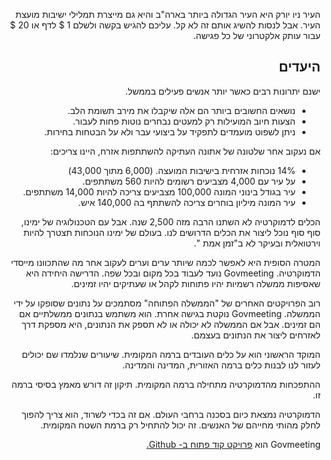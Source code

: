 <!-- Do not edit this file. It was translated by Google. -->
<p style=";text-align:right;direction:rtl"> העיר ניו יורק היא העיר הגדולה ביותר בארה"ב והיא גם מייצרת תמלילי ישיבות מועצת העיר. אבל לנסות להשיג אותם זה לא קל. עליכם להגיש בקשה ולשלם 1 $ לדף או 20 $ עבור עותק אלקטרוני של כל פגישה. </p>
<h2 style=";text-align:right;direction:rtl"> היעדים </h2><p style=";text-align:right;direction:rtl"> ישנם יתרונות רבים כאשר יותר אנשים פעילים בממשל. </p>
<ul style=";text-align:right;direction:rtl"><li style=";text-align:right;direction:rtl"> נושאים החשובים ביותר הם אלה שיקבלו את מירב תשומת הלב. </li><li style=";text-align:right;direction:rtl"> הצעות חיוב המועילות רק למעטים נבחרים נוטות פחות לעבור. </li><li style=";text-align:right;direction:rtl"> ניתן לשפוט מועמדים לתפקיד על ביצועי עבר ולא על הבטחות בחירות. </li>
</ul><p style=";text-align:right;direction:rtl"> אם נעקוב אחר שלטונה של אתונה העתיקה להשתתפות אזרח, היינו צריכים: </p>
<ul style=";text-align:right;direction:rtl"><li style=";text-align:right;direction:rtl"> 14% נוכחות אזרחית בישיבות המועצה. (6,000 מתוך 43,000) </li><li style=";text-align:right;direction:rtl"> על עיר עם 4,000 מצביעים רשומים להיות 560 משתתפים. </li><li style=";text-align:right;direction:rtl"> עיר בגודל בינוני המונה 100,000 מצביעים צריכה להיות 14,000 משתתפים. </li><li style=";text-align:right;direction:rtl"> עיר המונה מיליון בוחרים צריכה להשתתף בה 140,000 איש. </li>
</ul><p style=";text-align:right;direction:rtl"> הכלים לדמוקרטיה לא השתנו הרבה מזה 2,500 שנה. אבל עם הטכנולוגיה של ימינו, סוף סוף נוכל ליצור את הכלים הדרושים לנו. בעולם של ימינו הנוכחות תצטרך להיות וירטואלית ובעיקר לא ב"זמן אמת ". </p>
<p style=";text-align:right;direction:rtl"> המטרה הסופית היא לאפשר לכמה שיותר ערים וערים לעקוב אחר מה שהתכוונו מייסדי הדמוקרטיה. Govmeeting נועד לעבוד בכל מקום ובכל שפה. הדרישה היחידה היא שאסיפות ממשלה רשמיות יהיו פתוחות לקהל או שעתיקים יהיו זמינים. </p>
<p style=";text-align:right;direction:rtl"> רוב הפרויקטים האחרים של "הממשלה הפתוחה" מסתמכים על נתונים שסופקו על ידי הממשלה. Govmeeting נוקטת בגישה אחרת. הוא משתמש בנתונים ממשלתיים אם הם זמינים. אבל אם הממשלה לא יכולה או לא תספק את הנתונים, היא מספקת דרך לאזרחים ליצור את הנתונים בעצמם. </p>
<p style=";text-align:right;direction:rtl"> המוקד הראשוני הוא על כלים העובדים ברמה המקומית. שיעורים שנלמדו שם יכולים לעזור לנו לבנות כלים ברמה האזורית, המדינה והמדינה. </p>
<p style=";text-align:right;direction:rtl"> ההתפכחות מהדמוקרטיה מתחילה ברמה המקומית. תיקון זה דורש מאמץ בסיסי ברמה זו. </p>
<p style=";text-align:right;direction:rtl"> הדמוקרטיה נמצאת כיום בסכנה ברחבי העולם. אם זה בכדי לשרוד, הוא צריך להפוך לחלק מהותי מחייהם של האנשים. זה יכול להתחיל רק ברמת השטח המקומית. </p>
<p style=";text-align:right;direction:rtl"> Govmeeting הוא <a href="https://github.com/govmeeting/govmeeting">פרויקט קוד פתוח ב- Github.</a> </p>
